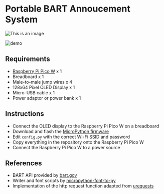 # Portable BART Annoucement System

![This is an image](https://myoctocat.com/assets/images/base-octocat.svg)

![demo](https://shawenyao.github.io/Photos/BART-OLED/demo.gif)

## Requirements
* [Raspberry Pi Pico W](https://www.raspberrypi.com/products/raspberry-pi-pico/) x 1
* Breadboard x 1
* Male-to-male jump wires x 4
* 128x64 Pixel OLED Display x 1
* Micro-USB  cable x 1
* Power adaptor or power bank x 1

## Instructions
* Connect the OLED display to the Raspberry Pi Pico W on a breadboard
* Download and flash the [MicroPython firmware](https://www.raspberrypi.com/documentation/microcontrollers/micropython.html)
* Edit `config.py` with the correct Wi-Fi SSID and password
* Copy everything in the repository onto the Raspberry Pi Pico W
* Connect the Raspberry Pi Pico W to a power source

## References
* BART API provided by [bart.gov](https://www.bart.gov/schedules/developers/api)
* Writer and font scripts by [micropython-font-to-py](https://github.com/peterhinch/micropython-font-to-py)
* Implementation of the http request function adapted from [urequests](https://github.com/micropython/micropython-lib/blob/master/python-ecosys/urequests/urequests.py)
